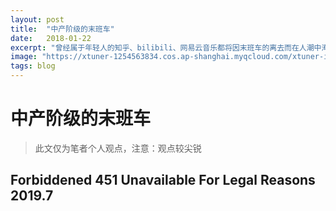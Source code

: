 ```yaml
---
layout: post
title:  "中产阶级的末班车"
date:   2018-01-22
excerpt: "曾经属于年轻人的知乎、bilibili、网易云音乐都将因末班车的离去而在人潮中淹没"
image: "https://xtuner-1254563834.cos.ap-shanghai.myqcloud.com/xtuner-img/2.jpg"
tags: blog
---
```


# 中产阶级的末班车

>此文仅为笔者个人观点，注意：观点较尖锐

## Forbiddened 451 Unavailable For Legal Reasons 2019.7

